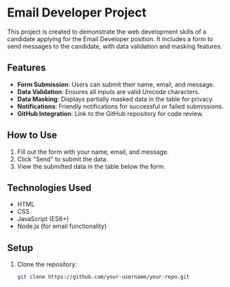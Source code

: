 # Email Developer Project

This project is created to demonstrate the web development skills of a candidate applying for the Email Developer position. It includes a form to send messages to the candidate, with data validation and masking features.

## Features

- **Form Submission**: Users can submit their name, email, and message.
- **Data Validation**: Ensures all inputs are valid Unicode characters.
- **Data Masking**: Displays partially masked data in the table for privacy.
- **Notifications**: Friendly notifications for successful or failed submissions.
- **GitHub Integration**: Link to the GitHub repository for code review.

## How to Use

1. Fill out the form with your name, email, and message.
2. Click "Send" to submit the data.
3. View the submitted data in the table below the form.

## Technologies Used

- HTML
- CSS
- JavaScript (ES6+)
- Node.js (for email functionality)

## Setup

1. Clone the repository:
   ```bash
   git clone https://github.com/your-username/your-repo.git
